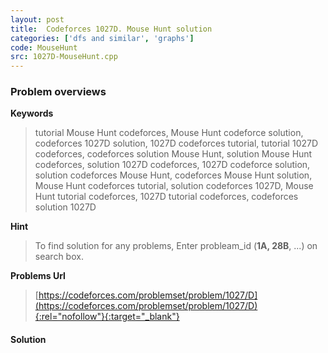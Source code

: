 ```yaml
---
layout: post
title:  Codeforces 1027D. Mouse Hunt solution
categories: ['dfs and similar', 'graphs']
code: MouseHunt
src: 1027D-MouseHunt.cpp
---
```

### **Problem overviews**

**Keywords**
> tutorial Mouse Hunt codeforces, Mouse Hunt codeforce solution, codeforces 1027D solution, 1027D codeforces tutorial, tutorial 1027D codeforces, codeforces solution Mouse Hunt, solution Mouse Hunt codeforces, solution 1027D codeforces, 1027D codeforce solution, solution codeforces Mouse Hunt, codeforces Mouse Hunt solution, Mouse Hunt codeforces tutorial, solution codeforces 1027D, Mouse Hunt tutorial codeforces, 1027D tutorial codeforces, codeforces solution 1027D

**Hint**
> To find solution for any problems, Enter probleam_id (**1A, 28B**, ...) on search box. 

**Problems Url**
> [https://codeforces.com/problemset/problem/1027/D](https://codeforces.com/problemset/problem/1027/D){:rel="nofollow"}{:target="_blank"}

#### **Solution**




